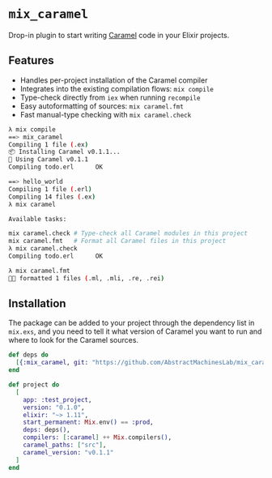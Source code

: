 # `mix_caramel`

Drop-in plugin to start writing [Caramel](https://caramel.run) code in your
Elixir projects.

## Features

* Handles per-project installation of the Caramel compiler
* Integrates into the existing compilation flows: `mix compile`
* Type-check directly from `iex` when running `recompile`
* Easy autoformatting of sources: `mix caramel.fmt`
* Fast manual-type checking with `mix caramel.check`

```sh
λ mix compile
==> mix_caramel
Compiling 1 file (.ex)
📦 Installing Caramel v0.1.1...
🍬 Using Caramel v0.1.1
Compiling todo.erl      OK

==> hello_world
Compiling 1 file (.erl)
Compiling 14 files (.ex)
λ mix caramel

Available tasks:

mix caramel.check # Type-check all Caramel modules in this project
mix caramel.fmt   # Format all Caramel files in this project
λ mix caramel.check
Compiling todo.erl      OK

λ mix caramel.fmt
💅🏽 formatted 1 files (.ml, .mli, .re, .rei)
```

## Installation

The package can be added to your project through the dependency list in
`mix.exs`, and you need to tell it what version of Caramel you want to run and
where to look for the Caramel sources.

```elixir
def deps do
  [{:mix_caramel, git: "https://github.com/AbstractMachinesLab/mix_caramel", branch: :main}]
end

def project do
  [
    app: :test_project,
    version: "0.1.0",
    elixir: "~> 1.11",
    start_permanent: Mix.env() == :prod,
    deps: deps(),
    compilers: [:caramel] ++ Mix.compilers(),
    caramel_paths: ["src"],
    caramel_version: "v0.1.1"
  ]
end
```

